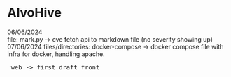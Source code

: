 # AlvoHive

06/06/2024\
file: mark.py -> cve fetch api to markdown file (no severity showing up)
<br>
07/06/2024
files/directories: docker-compose -> docker compose file with infra for docker, handling apache.
<pre> web -> first draft front
<br>
